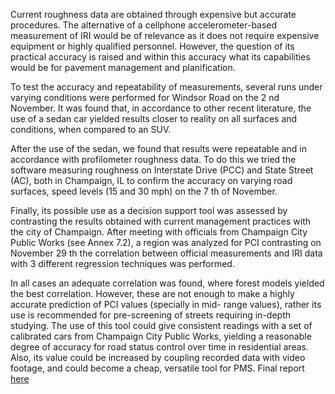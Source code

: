 Current roughness data are obtained through expensive but accurate procedures. The alternative of a
cellphone accelerometer-based measurement of IRI would be of relevance as it does not require
expensive equipment or highly qualified personnel. However, the question of its practical accuracy is
raised and within this accuracy what its capabilities would be for pavement management and
planification.

To test the accuracy and repeatability of measurements, several runs under varying conditions were
performed for Windsor Road on the 2 nd November. It was found that, in accordance to other recent
literature, the use of a sedan car yielded results closer to reality on all surfaces and conditions, when
compared to an SUV.

After the use of the sedan, we found that results were repeatable and in accordance with profilometer
roughness data. To do this we tried the software measuring roughness on Interstate Drive (PCC) and
State Street (AC), both in Champaign, IL to confirm the accuracy on varying road surfaces, speed levels
(15 and 30 mph) on the 7 th of November.

Finally, its possible use as a decision support tool was assessed by contrasting the results obtained
with current management practices with the city of Champaign. After meeting with officials from
Champaign City Public Works (see Annex 7.2), a region was analyzed for PCI contrasting on November
29 th the correlation between official measurements and IRI data with 3 different regression techniques
was performed.

In all cases an adequate correlation was found, where forest models yielded the best correlation.
However, these are not enough to make a highly accurate prediction of PCI values (specially in mid-
range values), rather its use is recommended for pre-screening of streets requiring in-depth studying.
The use of this tool could give consistent readings with a set of calibrated cars from Champaign City
Public Works, yielding a reasonable degree of accuracy for road status control over time in residential
areas. Also, its value could be increased by coupling recorded data with video footage, and could
become a cheap, versatile tool for PMS. Final report [here](https://github.com/JPchomp/roughness/blob/main/report_final.pdf)
